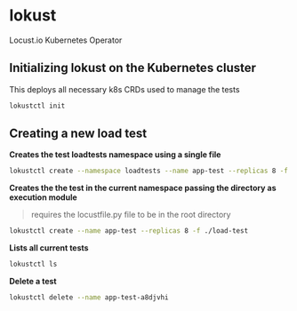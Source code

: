 # lokust

Locust.io Kubernetes Operator

## Initializing lokust on the Kubernetes cluster

This deploys all necessary k8s CRDs used to manage the tests

```sh
lokustctl init
```

## Creating a new load test

**Creates the test loadtests namespace using a single file**

```sh
lokustctl create --namespace loadtests --name app-test --replicas 8 -f locustfile.py
```

**Creates the the test in the current namespace passing the directory as execution module**

> requires the locustfile.py file to be in the root directory

```sh
lokustctl create --name app-test --replicas 8 -f ./load-test
```

**Lists all current tests**

```sh
lokustctl ls
```

**Delete a test**

```sh
lokustctl delete --name app-test-a8djvhi
```
